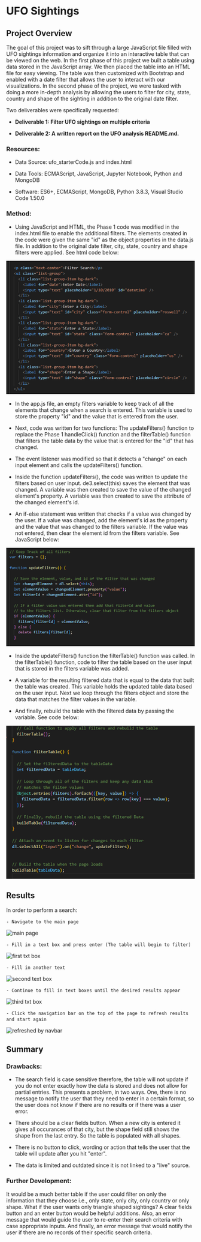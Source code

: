 UFO Sightings
=============

Project Overview
----------------

The goal of this project was to sift through a large JavaScript file filled with
UFO sightings information and organize it into an interactive table that can be
viewed on the web. In the first phase of this project we built a table using
data stored in the JavaScript array. We then placed the table into an HTML file
for easy viewing. The table was then customized with Bootstrap and enabled with
a date filter that allows the user to interact with our visualizations. In the
second phase of the project, we were tasked with doing a more in-depth analysis
by allowing the users to filter for city, state, country and shape of the
sighting in addition to the original date filter.

Two deliverables were specifically requested:

-   **Deliverable 1: Filter UFO sightings on multiple criteria**

-   **Deliverable 2: A written report on the UFO analysis README.md.**

### Resources:

-   Data Source: ufo_starterCode.js and index.html

-   Data Tools: ECMAScript, JavaScript, Jupyter Notebook, Python and MongoDB

-   Software: ES6+, ECMAScript, MongoDB, Python 3.8.3, Visual Studio Code 1.50.0

### Method:

-   Using JavaScript and HTML, the Phase 1 code was modified in the index.html
    file to enable the additional filters. The elements created in the code were
    given the same "id" as the object properties in the data.js file. In
    addition to the original date filter, city, state, country and shape filters
    were applied. See html code below:

![indexfilters_VSCode](https://github.com/rloufoster/UFO-s/blob/main/static/images/indexfilters_VSCode.png?raw=true)

-   In the app.js file, an empty filters variable to keep track of all the
    elements that change when a search is entered. This variable is used to
    store the property "id" and the value that is entered from the user.

-   Next, code was written for two functions: The updateFilters() function to
    replace the Phase 1 handleClick() function and the filterTable() function
    that filters the table data by the value that is entered for the "id" that
    has changed.

-   The event listener was modified so that it detects a "change" on each input
    element and calls the updateFilters() function.

-   Inside the function updateFilters(), the code was written to update the
    filters based on user input. de3.select(this) saves the element that was
    changed. A variable was then created to save the value of the changed
    element's property. A variable was then created to save the attribute of the
    changed element's id.

-   An if-else statement was written that checks if a value was changed by the
    user. If a value was changed, add the element's id as the property and the
    value that was changed to the filters variable. If the value was not
    entered, then clear the element id from the filters variable. See JavaScript
    below:

![filterscodeapp_VSCode](https://github.com/rloufoster/UFO-s/blob/main/static/images/filterscodeapp_VSCode.png?raw=true)

-   Inside the updateFilters() function the filterTable() function was called.
    In the filterTable() function, code to filter the table based on the user
    input that is stored in the filters variable was added.

-   A variable for the resulting filtered data that is equal to the data that
    built the table was created. This variable holds the updated table data
    based on the user input. Next we loop through the filters object and store
    the data that matches the filter values in the variable.

-   And finally, rebuild the table with the filtered data by passing the
    variable. See code below:

![LoopandBuildTableappCode](https://github.com/rloufoster/UFO-s/blob/main/static/images/filterTableandBuildTableappCode.png?raw=true)

Results
-------

In order to perform a search:

~~~~~~~~~~~~~~~~~~~~~~~~~~~~~~~~~~~~~~~~~~~~~~~~~~~~~~~~~~~~~~~~~~~~~~~~~~~~~~~~
- Navigate to the main page
~~~~~~~~~~~~~~~~~~~~~~~~~~~~~~~~~~~~~~~~~~~~~~~~~~~~~~~~~~~~~~~~~~~~~~~~~~~~~~~~

![main page](https://user-images.githubusercontent.com/103155045/185820993-86edd51c-6754-4704-81f1-ba1148b87b2a.png)

~~~~~~~~~~~~~~~~~~~~~~~~~~~~~~~~~~~~~~~~~~~~~~~~~~~~~~~~~~~~~~~~~~~~~~~~~~~~~~~~
- Fill in a text box and press enter (The table will begin to filter)
~~~~~~~~~~~~~~~~~~~~~~~~~~~~~~~~~~~~~~~~~~~~~~~~~~~~~~~~~~~~~~~~~~~~~~~~~~~~~~~~

![first txt box](https://user-images.githubusercontent.com/103155045/185821017-222adfe1-1a34-4321-a091-dab22c7059bc.png)

~~~~~~~~~~~~~~~~~~~~~~~~~~~~~~~~~~~~~~~~~~~~~~~~~~~~~~~~~~~~~~~~~~~~~~~~~~~~~~~~
- Fill in another text
~~~~~~~~~~~~~~~~~~~~~~~~~~~~~~~~~~~~~~~~~~~~~~~~~~~~~~~~~~~~~~~~~~~~~~~~~~~~~~~~

![second text box](https://user-images.githubusercontent.com/103155045/185821035-392c8360-7ea0-4356-bb16-155636fd518a.png)

~~~~~~~~~~~~~~~~~~~~~~~~~~~~~~~~~~~~~~~~~~~~~~~~~~~~~~~~~~~~~~~~~~~~~~~~~~~~~~~~
- Continue to fill in text boxes until the desired results appear
~~~~~~~~~~~~~~~~~~~~~~~~~~~~~~~~~~~~~~~~~~~~~~~~~~~~~~~~~~~~~~~~~~~~~~~~~~~~~~~~

![third txt box](https://user-images.githubusercontent.com/103155045/185821049-c1b7e08e-36dc-457d-ad8b-811c712c6946.png)

~~~~~~~~~~~~~~~~~~~~~~~~~~~~~~~~~~~~~~~~~~~~~~~~~~~~~~~~~~~~~~~~~~~~~~~~~~~~~~~~
- Click the navigation bar on the top of the page to refresh results and start again
~~~~~~~~~~~~~~~~~~~~~~~~~~~~~~~~~~~~~~~~~~~~~~~~~~~~~~~~~~~~~~~~~~~~~~~~~~~~~~~~

![refreshed by navbar](https://user-images.githubusercontent.com/103155045/185821064-04009196-270f-4c91-9e1c-1e26b951501b.png)

Summary
-------

### Drawbacks:

-   The search field is case sensitive therefore, the table will not update if
    you do not enter exactly how the data is stored and does not allow for
    partial entries. This presents a problem, in two ways. One, there is no
    message to notify the user that they need to enter in a certain format, so
    the user does not know if there are no results or if there was a user error.

-   There should be a clear fields button. When a new city is entered it gives
    all occurances of that city, but the shape field still shows the shape from
    the last entry. So the table is populated with all shapes.

-   There is no button to click, wording or action that tells the user that the
    table will update after you hit "enter".

-   The data is limited and outdated since it is not linked to a "live" source.

### Further Development:

It would be a much better table if the user could filter on only the information
that they choose i.e., only state, only city, only country or only shape. What
if the user wants only triangle shaped sightings? A clear fields button and an
enter button would be helpful additions. Also, an error message that would guide
the user to re-enter their search criteria with case appropriate inputs. And
finally, an error message that would notify the user if there are no records of
their specific search criteria.
